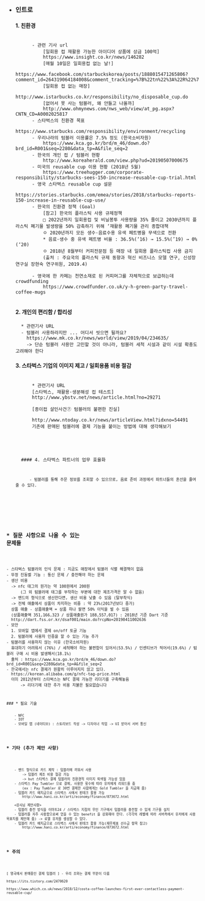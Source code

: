 * ### 인트로
    #### 1. 친환경
    <pre><code>
        - 관련 기사 url  
            [일회용 컵 재활용 가능한 아이디어 상품에 상금 100억]  
            <a>https://www.insight.co.kr/news/146282</a>
            [매월 10일은 일회용컵 없는 날!]  
            https://www.facebook.com/starbuckskorea/posts/1888015471265806?comment_id=264319064184008&comment_tracking=%7B%22tn%22%3A%22R%22%7D  
            [일회용 컵 없는 매장]  
            http://www.istarbucks.co.kr/responsibility/no_disposable_cup.do  
            [없어서 못 사는 텀블러, 왜 안들고 나올까]  
            http://www.ohmynews.com/nws_web/view/at_pg.aspx?CNTN_CD=A0002025817  
        - 스타벅스의 친환경 목표  
            https://www.starbucks.com/responsibility/environment/recycling  
        - 우리나라의 텀블러 이용률은 7.5% 정도 (한국소비자원)  
            https://www.kca.go.kr/brd/m_46/down.do?brd_id=R001&seq=2280&data_tp=A&file_seq=2  
        - 한국의 개인 컵 / 텀블러 현황  
            http://www.koreaherald.com/view.php?ud=20190507000675  
        - 미국의 reusable cup 이용 현황 (2018년 5월)  
            https://www.treehugger.com/corporate-responsibility/starbucks-sees-150-increase-reusable-cup-trial.html  
        - 영국 스타벅스 reusable cup 설문  
            https://stories.starbucks.com/emea/stories/2018/starbucks-reports-150-increase-in-reusable-cup-use/  
        - 한국의 친환경 정책 (Goal)  
            [참고] 한국의 플라스틱 사용 규제정책  
            □ 2022년까지 일회용컵 및 비닐봉투 사용량을 35% 줄이고 2030년까지 플라스틱 폐기물 발생량을 50% 감축하기 위해 ‘재활용 폐기물 관리 종합대책  
            ㅇ 2020년까지 모든 생수·음료수용 유색 페트병을 무색으로 전환  
            * 음료·생수 중 유색 페트병 비율 : 36.5%(‘16) → 15.5%(’19) → 0%(‘20)  
            ㅇ 2018년 8월부터 커피전문점 등 매장 내 일회용 플라스틱컵 사용 금지   
            (출처 : 주요국의 플라스틱 규제 동향과 혁신 비즈니스 모델 연구, 신성장연구실 장현숙 연구위원, 2019.4)  

        - 영국에 한 카페는 천연소재로 된 커피머그를 자체적으로 보급하는데 crowdfunding  
            https://www.crowdfunder.co.uk/y-h-green-party-travel-coffee-mugs
    </code></pre>

    #### 2. 개인의 편리함 / 합리성
    
        * 관련기사 URL
        - 텀블러 사용하라지만 ... 어디서 씻으면 될까요?
          https://www.mk.co.kr/news/world/view/2019/04/234635/
          -> 단순 텀블러 사용만 고민할 것이 아니라, 텀블러 세척 시설과 같이 시설 확충도 고려해야 한다
    
    #### 3. 스타벅스 기업의 이미지 제고 / 일회용품 비용 절감
    <pre><code>
        * 관련기사 URL
        [스타벅스, 재활용·생분해성 컵 테스트]
        http://www.ybstv.net/news/article.html?no=29271
    
        [종이컵 살인사건⑦ 텀블러의 불편한 진실]
        
        http://www.ntoday.co.kr/news/articleView.html?idxno=54491
        기존에 판매된 텀블러에 결제 기능을 붙이는 방법에 대해 생각해보기
    
    
    
    
    
    #### 4. 스타벅스 파트너의 업무 효율화
    <pre><code>
        - 텀블러를 통해 주문 정보를 조회할 수 있으므로, 음료 준비 과정에서 파트너들의 혼선을 줄여줄 수 있다.
    </code></pre>

### * 질문 사항으로 나올 수 있는 문제들
<pre><code>
- 스타벅스 텀블러의 인식 문제 : 지금도 매장에서 텀블러 식별 해결책이 없음
- 뚜껑 진동벨 기능 : 통신 문제 / 충전해야 하는 문제
- 생산 비용   
  -> nfc 태그의 원가는 약 100원에서 200원  
      (그 외 텀블러에 태그를 부착하는 부분에 대한 제조가격은 알 수 없음)  
  -> 밴드의 형식으로 생산한다면, 생산 비용 낮출 수 있음 (탈부착식)  
  -> 전체 매출에서 상품이 차지하는 비중 : 약 23%(2017년보다 증가)  
  상품 매출 - 상품매출액 = 상품 하나 팔면 50% 이익을 벌 수 있음   
  (상품매출액 351,166,323 / 상품매출원가 188,557,017) : 2018년 기준 Dart 기준  
  http://dart.fss.or.kr/dsaf001/main.do?rcpNo=20190411002636  
- 보안 
  1. 모바일 앱에서 결제 on/off 토글 기능
  2. 텀블러에 사용자 인증을 할 수 있는 기능 추가
- 텀블러를 사용하지 않는 이유 (한국소비자원)
  휴대하기 어려워서 (76%) / 세척해야 하는 불편함이 있어서(53.5%) / 인센티브가 적어서(19.6%) / 텀블러 구매 시 비용 발생해서(18.1%)  
  출처 : https://www.kca.go.kr/brd/m_46/down.do?brd_id=R001&seq=2280&data_tp=A&file_seq=2   
- 한국에서는 nfc 결제가 원활히 이루어지지 않고 있다.  
  https://korean.alibaba.com/g/nfc-tag-price.html  
  이미 2012년부터 스타벅스는 NFC 결제 가능한 리더기를 구축해놓음  
      -> 리더기에 대한 추가 비용 지불은 필요없습니다  



### * 필요 기술
<pre><code>
    - NFC
    - IOT
    - 모바일 앱 (네이티브) : 스토리보드 작성 -> 디자이너 작업 -> UI 받아서 서버 통신
</code></pre>

### * 기타 (추가 제안 사항)  
<pre><code>
    - 밴드 형식으로 카드 제작 : 텀블러에 끼워서 사용  
        -> 텀블러 제조 비용 절감 가능  
        -> but 스타벅스 결제 텀블러의 친환경적 이미지 퇴색될 가능성 있음  
    - 스타벅스 Pay Tumbler 으로 결제, 사용한 횟수에 따라 유저에게 리워드를 줌  
        (ex : Pay Tumbler 로 30번 결제한 사람에게는 Gold Tumbler 을 지급해 줌)  
    - 텀블러 카드 예치금으로 스타벅스 사에서 핀테크 활용 가능
        http://www.hani.co.kr/arti/economy/finance/873672.html

    <강사님 제안사항>
    - 텀블러 충전 방식을 이마트24 / 스타벅스 지점의 무인 기구에서 텀블러를 충전할 수 있게 기구를 설치
    - 텀블러를 자주 사용함으로써 얻을 수 있는 benefit 을 강화해야 한다. (각각의 레벨에 따라 서버측에서 유저에게 사용 목표치를 제안해 줌) -> 로열 유저를 생성할 수 있다.
    - 텀블러 카드 예치금으로 스타벅스 사에서 핀테크 활용 가능(재무제표 선수금 항목 참고)
        http://www.hani.co.kr/arti/economy/finance/873672.html
</code></pre>


### * 주의
<pre><code>
[ 영국에서 판매중인 결제 텀블러 ] - 우리 조와는 결제 부분이 다름

https://its.tistory.com/2470620

https://www.which.co.uk/news/2018/12/costa-coffee-launches-first-ever-contactless-payment-reusable-cup/
</code></pre>


